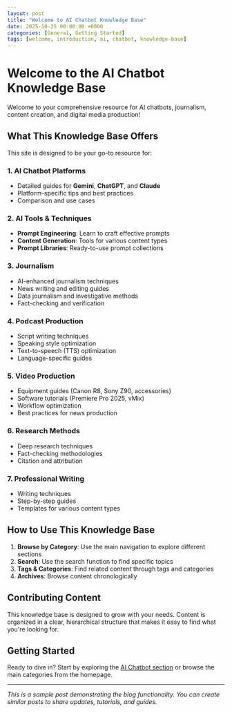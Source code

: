 ```yaml
---
layout: post
title: "Welcome to AI Chatbot Knowledge Base"
date: 2025-10-25 00:00:00 +0000
categories: [General, Getting Started]
tags: [welcome, introduction, ai, chatbot, knowledge-base]
---
```


# Welcome to the AI Chatbot Knowledge Base

Welcome to your comprehensive resource for AI chatbots, journalism, content creation, and digital media production!

## What This Knowledge Base Offers

This site is designed to be your go-to resource for:

### 1. AI Chatbot Platforms
- Detailed guides for **Gemini**, **ChatGPT**, and **Claude**
- Platform-specific tips and best practices
- Comparison and use cases

### 2. AI Tools & Techniques
- **Prompt Engineering**: Learn to craft effective prompts
- **Content Generation**: Tools for various content types
- **Prompt Libraries**: Ready-to-use prompt collections

### 3. Journalism
- AI-enhanced journalism techniques
- News writing and editing guides
- Data journalism and investigative methods
- Fact-checking and verification

### 4. Podcast Production
- Script writing techniques
- Speaking style optimization
- Text-to-speech (TTS) optimization
- Language-specific guides

### 5. Video Production
- Equipment guides (Canon R8, Sony Z90, accessories)
- Software tutorials (Premiere Pro 2025, vMix)
- Workflow optimization
- Best practices for news production

### 6. Research Methods
- Deep research techniques
- Fact-checking methodologies
- Citation and attribution

### 7. Professional Writing
- Writing techniques
- Step-by-step guides
- Templates for various content types

## How to Use This Knowledge Base

1. **Browse by Category**: Use the main navigation to explore different sections
2. **Search**: Use the search function to find specific topics
3. **Tags & Categories**: Find related content through tags and categories
4. **Archives**: Browse content chronologically

## Contributing Content

This knowledge base is designed to grow with your needs. Content is organized in a clear, hierarchical structure that makes it easy to find what you're looking for.

## Getting Started

Ready to dive in? Start by exploring the [AI Chatbot section](/VP-KB-v3/01-ai-chatbot/) or browse the main categories from the homepage.

---

*This is a sample post demonstrating the blog functionality. You can create similar posts to share updates, tutorials, and guides.*
